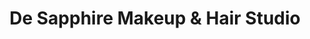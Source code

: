 ---
title: "De Sapphire Makeup & Hair Studio"
url: /karachi/de-sapphire-makeup-and-hair-studio/
shop: beauty
---